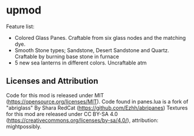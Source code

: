 upmod
===
Feature list:
- Colored Glass Panes. Craftable from six glass nodes and the matching dye.
- Smooth Stone types; Sandstone, Desert Sandstone and Quartz. Craftable by burning base stone in furnace
- 5 new sea lanterns in different colors. Uncraftable atm


Licenses and Attribution 
-----------------------
Code for this mod is released under MIT (https://opensource.org/licenses/MIT).
Code found in panes.lua is a fork of "abriglass" By Shara RedCat (https://github.com/Ezhh/abripanes)
Textures for this mod are released under CC BY-SA 4.0 (https://creativecommons.org/licenses/by-sa/4.0/), attribution: mightpossibly.
